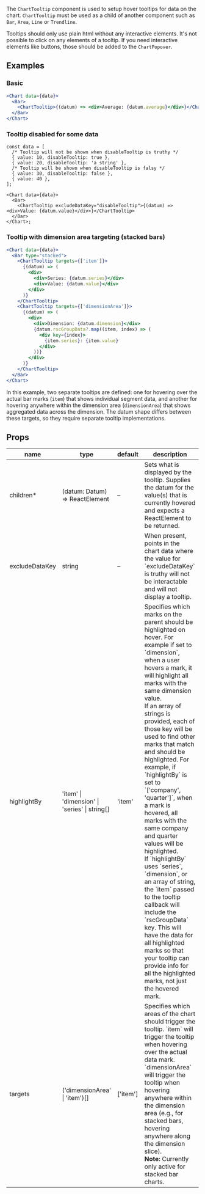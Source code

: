 The `ChartTooltip` component is used to setup hover tooltips for data on the chart. `ChartTooltip` must be used as a child of another component such as `Bar`, `Area`, `Line` or `Trendline`.

Tooltips should only use plain html without any interactive elements. It's not possible to click on any elements of a tooltip. If you need interactive elements like buttons, those should be added to the `ChartPopover`.

## Examples

### Basic

```jsx
<Chart data={data}>
  <Bar>
    <ChartTooltip>{(datum) => <div>Average: {datum.average}</div>}</ChartTooltip>
  </Bar>
</Chart>
```

### Tooltip disabled for some data

```tsx
const data = [
  /* Tooltip will not be shown when disableTooltip is truthy */
  { value: 10, disableTooltip: true },
  { value: 20, disableTooltip: 'a string' },
  /* Tooltip will be shown when disableTooltip is falsy */
  { value: 30, disableTooltip: false },
  { value: 40 },
];

<Chart data={data}>
  <Bar>
    <ChartTooltip excludeDataKey="disableTooltip">{(datum) => <div>Value: {datum.value}</div>}</ChartTooltip>
  </Bar>
</Chart>;
```

### Tooltip with dimension area targeting (stacked bars)

```jsx
<Chart data={data}>
  <Bar type="stacked">
    <ChartTooltip targets={['item']}>
      {(datum) => (
        <div>
          <div>Series: {datum.series}</div>
          <div>Value: {datum.value}</div>
        </div>
      )}
    </ChartTooltip>
    <ChartTooltip targets={['dimensionArea']}>
      {(datum) => (
        <div>
          <div>Dimension: {datum.dimension}</div>
          {datum.rscGroupData?.map((item, index) => (
            <div key={index}>
              {item.series}: {item.value}
            </div>
          ))}
        </div>
      )}
    </ChartTooltip>
  </Bar>
</Chart>
```

In this example, two separate tooltips are defined: one for hovering over the actual bar marks (`item`) that shows individual segment data, and another for hovering anywhere within the dimension area (`dimensionArea`) that shows aggregated data across the dimension. The datum shape differs between these targets, so they require separate tooltip implementations.

## Props

<table>
  <thead>
    <tr>
      <th>name</th>
      <th>type</th>
      <th>default</th>
      <th>description</th>
    </tr>
  </thead>
  <tbody>
    <tr>
      <td>children*</td>
      <td>(datum: Datum) => ReactElement</td>
      <td>–</td>
      <td>Sets what is displayed by the tooltip. Supplies the datum for the value(s) that is currently hovered and expects a ReactElement to be returned.</td>
    </tr>
    <tr>
      <td>excludeDataKey</td>
      <td>string</td>
      <td>–</td>
      <td>When present, points in the chart data where the value for `excludeDataKey` is truthy will not be interactable and will not display a tooltip.</td>
    </tr>
    <tr>
      <td>highlightBy</td>
      <td>'item' | 'dimension' | 'series' | string[]</td>
      <td>'item'</td>
      <td>Specifies which marks on the parent should be highlighted on hover. For example if set to `dimension`, when a user hovers a mark, it will highlight all marks with the same dimension value.<br/>If an array of strings is provided, each of those key will be used to find other marks that match and should be highlighted. For example, if `highlightBy` is set to `['company', 'quarter']`, when a mark is hovered, all marks with the same company and quarter values will be highlighted.<br/>If `highlightBy` uses `series`, `dimension`, or an array of string, the `item` passed to the tooltip callback will include the `rscGroupData` key. This will have the data for all highlighted marks so that your tooltip can provide info for all the highlighted marks, not just the hovered mark.</td>
    </tr>
    <tr>
      <td>targets</td>
      <td>('dimensionArea' | 'item')[]</td>
      <td>['item']</td>
      <td>Specifies which areas of the chart should trigger the tooltip. `item` will trigger the tooltip when hovering over the actual data mark. `dimensionArea` will trigger the tooltip when hovering anywhere within the dimension area (e.g., for stacked bars, hovering anywhere along the dimension slice).<br/><strong>Note:</strong> Currently only active for stacked bar charts.</td>
    </tr>
  </tbody>
</table>
